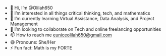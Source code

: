 - 👋 Hi, I’m @Olilah650
- 👀 I’m interested in all things critical thinking, tech, and mathematics
- 🌱 I’m currently learning Virtual Assistance, Data Analysis, and Project Management
- 💞️ I’m looking to collaborate on Tech and online freelancing opportunities
- 📫 How to reach me euniceolilah650@gmail.com
- 😄 Pronouns: She/Her
- ⚡ Fun fact: Math is my FORTE

<!---
Olilah650/Olilah650 is a ✨ special ✨ repository because its `README.md` (this file) appears on your GitHub profile.
You can click the Preview link to take a look at your changes.
--->
